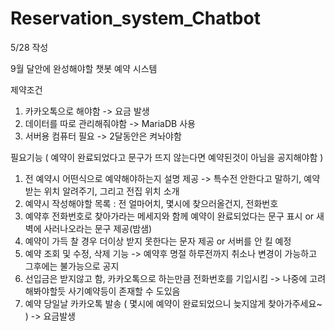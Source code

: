 # Reservation_system_Chatbot

5/28 작성

9월 달안에 완성해야할 챗봇 예약 시스템

제약조건
1. 카카오톡으로 해야함 -> 요금 발생
2. 데이터를 따로 관리해줘야함 -> MariaDB 사용
3. 서버용 컴퓨터 필요 -> 2달동안은 켜놔야함

필요기능 ( 예약이 완료되었다고 문구가 뜨지 않는다면 예약된것이 아님을 공지해야함 ) 
1. 전 예약시 어떤식으로 예약해야하는지 설명 제공 -> 특수전 안한다고 말하기, 예약받는 위치 알려주기, 그리고 전집 위치 소개
2. 예약시 작성해야할 목록 : 전 얼마어치, 몇시에 찾으러올건지, 전화번호
3. 예약후 전화번호로 찾아가라는 메세지와 함께 예약이 완료되었다는 문구 표시 or 새벽에 사러나오라는 문구 제공(밤샘)
4. 예약이 가득 찰 경우 더이상 받지 못한다는 문자 제공 or 서버를 안 킬 예정
5. 예약 조회 및 수정, 삭제 기능 -> 예약후 명절 하루전까지 취소나 변경이 가능하고 그후에는 불가능으로 공지
6. 선입금은 받지않고 함, 카카오톡으로 하는만큼 전화번호를 기입시킴 -> 나중에 고려해봐야할듯 사기예약등이 존재할 수 도있음
7. 예약 당일날 카카오톡 발송 ( 몇시에 예약이 완료되었으니 늦지않게 찾아가주세요~ ) -> 요금발생
